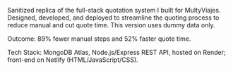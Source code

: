 Sanitized replica of the full-stack quotation system I built for MultyViajes. Designed, developed, and deployed to streamline the quoting process to reduce manual and cut quote time. This version uses dummy data only.

Outcome: 89% fewer manual steps and 52% faster quote time.

Tech Stack: MongoDB Atlas, Node.js/Express REST API, hosted on Render; front-end on Netlify (HTML/JavaScript/CSS).

